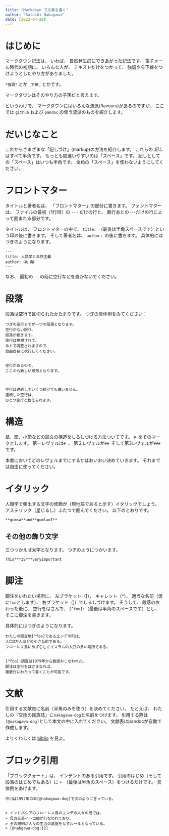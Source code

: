 ```yaml
---
title: "Markdown で文章を書く"
author: "Satoshi Nakagawa"
date: [2022-04-20]
---
```


# はじめに

マークダウン記法は、
いわば、
自然発生的にできあがった記法です。
電子メール時代の初期に、
いろんな人が、
テキストだけをつかって、
強調やら下線をつけようとしたやり方がありました。

`*強調*` とか `_下線_` とかです。

マークダウンはそのやり方の子孫だと言えます。


というわけで、
マークダウンにはいろんな流派(flavours)があるのですが、
ここでは `github` 
および `pandoc` の使う流派のものを紹介します。


# だいじなこと

これからさまざまな「記しづけ」(markup)の方法を紹介します。
これらの *記し* はすべて半角です。
もっとも間違いやすいのは「スペース」です。
記しとしての「スペース」はいつも半角です。
全角の「スペース」を使わないようにしてください。


# フロントマター

タイトルと著者名は、
「フロントマター」の部分に書きます。
フォントマターは、
ファイルの最初（1行目）の `---` だけの行と、
数行あとの`---`だけの行によって囲まれる部分です。


タイトルは、
フロントマターの中で、
`title: `（最後は半角スペースです）という印の後に書きます。
そして著者名は、
`author: `の後に書きます。
具体的にはつぎのようになります。

```
---
title: 人類学と自然主義
author: 中川敏
---
```

なお、
最初の`---`の前に空行などを置かないでください。


# 段落

段落は空行で区切られたかたまりです。
つぎの具体例をみてください：

```
つぎの空行までが一つの段落となります。
空行がない限り、
段落が続きます。
改行は無視されて、
あとで調整されますので、
自由自在に改行してください。


空行があるので、
ここから新しい段落となります。



空行は連続していくつ続けても構いません。
連続した空行は、
ひとつ空行と数えられます。
```



# 構造

章、節、小節などの論文の構造をしるしづける方法ついてです。
`# `をそのマークとします。
第一レヴェルは`# `、
第２レヴェルが`## `そして第3レヴェルが`### `です。


本書においてどのレヴェルまでにするかはおいおい決めていきます。
それまでは自由に使ってください。


# イタリック

人類学で頻出する文字の修飾が（現地語であると示す）イタリックでしょう。
アステリック（星じるし）ふたつで囲んでください。
以下のとおりです。


    **gumsa**and**gumlaoI**

## その他の飾り文字

三つつかえば太字となります。
つぎのようにつかいます。


    This***IS***veryimportant


# 脚注

脚注をいれたい場所に、
左ブラケット（[）、
キャレット（^）、
適当な名前（仮に`foo`とします）、
右ブラケット（]）でしるしづけます。
そうして、
段落のおわった後に、
空行をはさんで、
`[^foo]:`（最後は半角のスペースです）とし、
そこに脚注を書きます。


具体的にはつぎのようになります。


```
わたしの調査地[^foo]であるエンデの町は、
人口3万人ほどの小さな町である。
フローレス島にめずらしくイスラムの人口の多い場所である。


[^foo]:調査は1979年から数度おこなわれた。
脚注は空行をはさまなれば、
複数行にわたって書くことが可能です。
```


# 文献

引用する文献毎に名前（半角のみを使う）を決めてください。
たとえば、
わたしの『交換の民族誌』に`nakagawa-dog`と名前をつけます。
引用する際は`[@nakagawa-dog]`として本文の中に入れてください。
文献表はpandocが自動で作成します。

よりくわしくは [biblio](biblio.md) を見よ。


# ブロック引用

「ブロッククォート」は、
インデントのある引用です。
引用のはじめ（そして段落のはじめでもある）に
`> `（最後は半角のスペース）をつけるだけです。
具体例をあげます。

```
中川は1992年の本[@nakagawa-dog]で次のように言っている。


> インドネシアのフローレス島のエンデの人々の間では、
> 母方交差イトコ婚が行なわれており、
> その規則が人々の生活の基盤をなすルールとなっている。
> [@nakgawa-dog:12]

```


